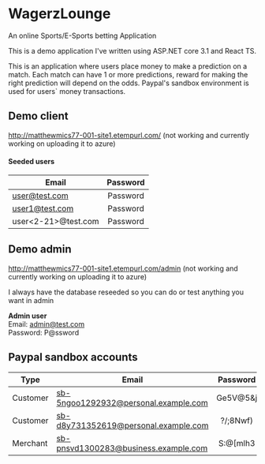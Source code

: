 # WagerzLounge
An online Sports/E-Sports betting Application

This is a demo application I've written using ASP.NET core 3.1 and React TS. 

This is an application where users place money to make a prediction on a match. 
Each match can have 1 or more predictions, reward for making the right prediction will depend on the odds. 
Paypal's sandbox environment is used for users` money transactions.

## Demo client
   http://matthewmics77-001-site1.etempurl.com/  (not working and currently working on uploading it to azure)
#### Seeded users  
| Email         | Password      |
| ------------- |:-------------:|
| user@test.com | Password      |
| user1@test.com| Password      |
| user<2-21>@test.com | Password| 

## Demo admin
http://matthewmics77-001-site1.etempurl.com/admin (not working and currently working on uploading it to azure)

I always have the database reseeded so you can do or test anything you want in admin  

  **Admin user**  
  Email: admin@test.com  
  Password: P@ssword    

## Paypal sandbox accounts
| Type | Email         | Password      | 
| ------- | ------------- |:-------------:|
| Customer | sb-5ngoo1292932@personal.example.com | Ge5V@5&j |
| Customer | sb-d8y731352619@personal.example.com | ?/;8Nwf) |
| Merchant | sb-pnsvd1300283@business.example.com | S:@[mlh3 | 
